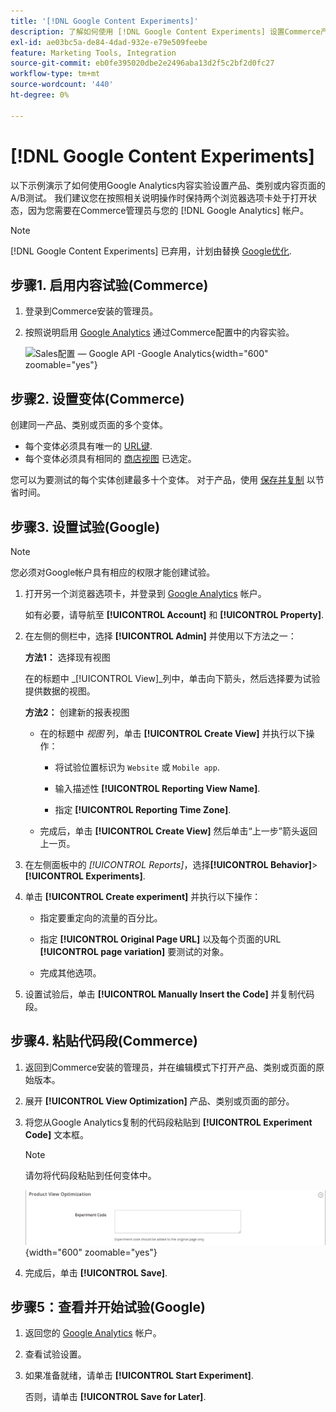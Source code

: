 ```yaml
---
title: '[!DNL Google Content Experiments]'
description: 了解如何使用 [!DNL Google Content Experiments] 设置Commerce产品、类别或内容页面的A/B测试。
exl-id: ae03bc5a-de84-4dad-932e-e79e509feebe
feature: Marketing Tools, Integration
source-git-commit: eb0fe395020dbe2e2496aba13d2f5c2bf2d0fc27
workflow-type: tm+mt
source-wordcount: '440'
ht-degree: 0%

---
```


# [!DNL Google Content Experiments]

以下示例演示了如何使用Google Analytics内容实验设置产品、类别或内容页面的A/B测试。 我们建议您在按照相关说明操作时保持两个浏览器选项卡处于打开状态，因为您需要在Commerce管理员与您的 [!DNL Google Analytics] 帐户。

>[!NOTE]
>
>[!DNL Google Content Experiments] 已弃用，计划由替换 [Google优化](https://support.google.com/optimize/answer/7084762?hl=en).

## 步骤1. 启用内容试验(Commerce)

1. 登录到Commerce安装的管理员。

1. 按照说明启用 [Google Analytics](google-analytics.md) 通过Commerce配置中的内容实验。

   ![Sales配置 — Google API -Google Analytics](../configuration-reference/sales/assets/google-api-analytics-ee.png){width="600" zoomable="yes"}

## 步骤2. 设置变体(Commerce)

创建同一产品、类别或页面的多个变体。

- 每个变体必须具有唯一的 [URL键](../catalog/catalog-urls.md).
- 每个变体必须具有相同的 [商店视图](../getting-started/websites-stores-views.md#scope-settings) 已选定。

您可以为要测试的每个实体创建最多十个变体。 对于产品，使用 [保存并复制](../catalog/product-workspace.md) 以节省时间。

## 步骤3. 设置试验(Google)

>[!NOTE]
>
>您必须对Google帐户具有相应的权限才能创建试验。

1. 打开另一个浏览器选项卡，并登录到 [Google Analytics][2] 帐户。

   如有必要，请导航至 **[!UICONTROL Account]** 和 **[!UICONTROL Property]**.

1. 在左侧的侧栏中，选择 **[!UICONTROL Admin]** 并使用以下方法之一：

   **方法1：** 选择现有视图

   在的标题中 _[!UICONTROL View]_列中，单击向下箭头，然后选择要为试验提供数据的视图。

   **方法2：** 创建新的报表视图

   - 在的标题中 _视图_ 列，单击 **[!UICONTROL Create View]** 并执行以下操作：

      - 将试验位置标识为 `Website` 或 `Mobile app`.

      - 输入描述性 **[!UICONTROL Reporting View Name]**.

      - 指定 **[!UICONTROL Reporting Time Zone]**.

   - 完成后，单击 **[!UICONTROL Create View]** 然后单击“上一步”箭头返回上一页。

1. 在左侧面板中的 _[!UICONTROL Reports]_，选择&#x200B;**[!UICONTROL Behavior]**>**[!UICONTROL Experiments]**.

1. 单击 **[!UICONTROL Create experiment]** 并执行以下操作：

   - 指定要重定向的流量的百分比。

   - 指定 **[!UICONTROL Original Page URL]** 以及每个页面的URL **[!UICONTROL page variation]** 要测试的对象。

   - 完成其他选项。

1. 设置试验后，单击 **[!UICONTROL Manually Insert the Code]** 并复制代码段。

## 步骤4. 粘贴代码段(Commerce)

1. 返回到Commerce安装的管理员，并在编辑模式下打开产品、类别或页面的原始版本。

1. 展开 **[!UICONTROL View Optimization]** 产品、类别或页面的部分。

1. 将您从Google Analytics复制的代码段粘贴到 **[!UICONTROL Experiment Code]** 文本框。

   >[!NOTE]
   >
   >请勿将代码段粘贴到任何变体中。

   ![产品视图优化](../catalog/assets/product-view-optimization.png){width="600" zoomable="yes"}

1. 完成后，单击 **[!UICONTROL Save]**.

## 步骤5：查看并开始试验(Google)

1. 返回您的 [Google Analytics][2] 帐户。

1. 查看试验设置。

1. 如果准备就绪，请单击 **[!UICONTROL Start Experiment]**.

   否则，请单击 **[!UICONTROL Save for Later]**.


[2]: https://analytics.google.com/
